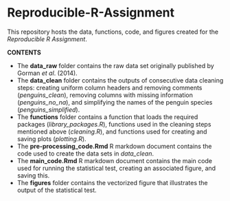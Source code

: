 
# Reproducible-R-Assignment

This repository hosts the data, functions, code, and figures created for the *Reproducible R Assignment*. 

**CONTENTS**
+ The **data_raw** folder contains the raw data set originally published by Gorman *et al*. (2014). 
+ The **data_clean** folder contains the outputs of consecutive data cleaning steps: creating uniform column headers and removing comments (*penguins_clean*), removing columns with missing information (*penguins_no_na*), and simplifying the names of the penguin species (*penguins_simplified*). 
+ The **functions** folder contains a function that loads the required packages (*library_packages.R*), functions used in the cleaning steps mentioned above (*cleaning.R*), and functions used for creating and saving plots (*plotting.R*). 
+ The **pre-processing_code.Rmd** R markdown document contains the code used to create the data sets in *data_clean*. 
+ The **main_code.Rmd** R markdown document contains the main code used for running the statistical test, creating an associated figure, and saving this. 
+ The **figures** folder contains the vectorized figure that illustrates the output of the statistical test. 


